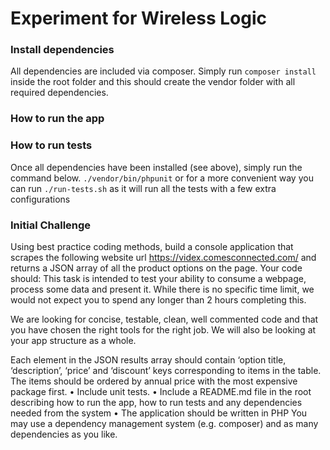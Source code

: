 # Experiment for Wireless Logic

### Install dependencies
All dependencies are included via composer. Simply run `composer install` inside the root folder and this should create the vendor folder with all required dependencies.


### How to run the app


### How to run tests 
Once all dependencies have been installed (see above), simply run the command below.
`./vendor/bin/phpunit`
or for a more convenient way you can run `./run-tests.sh` as it will run all the tests with a few extra configurations


### Initial Challenge 
Using best practice coding methods, build a console application that scrapes the following website url https://videx.comesconnected.com/ and returns a JSON array of all the product options on the page.
Your code should:
This task is intended to test your ability to consume a webpage, process some data and present it. While there is no specific time limit, we would not expect you to spend any longer than 2 hours completing this.

We are looking for concise, testable, clean, well commented code and that you have chosen the right tools for the right job. We will also be looking at your app structure as a whole.

Each element in the JSON results array should contain ‘option title, ‘description’, ‘price’ and ‘discount’ keys corresponding to items in the table. The items should be ordered by annual price with the most expensive package first.
• Include unit tests.
• Include a README.md file in the root describing how to run the app, how to run tests and any
dependencies needed from the system
• The application should be written in PHP
You may use a dependency management system (e.g. composer) and as many dependencies as you like.


